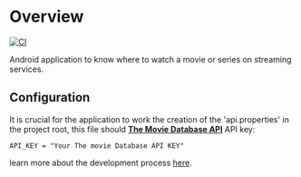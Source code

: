 # Overview
[![CI](https://github.com/leoallvez/take/actions/workflows/ci.yml/badge.svg)](https://github.com/leoallvez/take/actions/workflows/ci.yml)

Android application to know where to watch a movie or series on streaming services.

## Configuration
It is crucial for the application to work the creation of the 'api.properties' in the project root,
this file should [**The Movie Database API**](https://developers.themoviedb.org/3/getting-started/introduction) 
API key:

```
API_KEY = "Your The movie Database API KEY"
```

learn more about the development process [here](https://tree.taiga.io/project/leoallvez-take/timeline).
